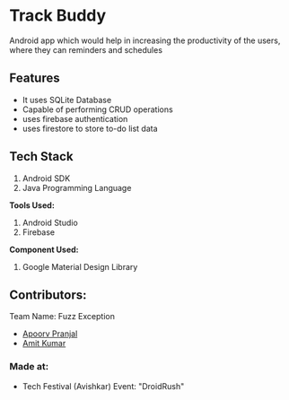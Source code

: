 
# Track Buddy

Android app which would help in increasing the productivity of the users, where they can reminders and schedules




## Features

- It uses SQLite Database
- Capable of performing CRUD operations
- uses firebase authentication
- uses firestore to store to-do list data


## Tech Stack

  1) Android SDK
  2) Java Programming Language
 
  **Tools Used:**
  1) Android Studio
  2) Firebase

  **Component Used:**
  1) Google Material Design Library


## Contributors:

Team Name: Fuzz Exception

* [Apoorv Pranjal](https://github.com/CarefoDragneel)
* [Amit Kumar](https://github.com/hackeramitkumar)


### Made at:
- Tech Festival (Avishkar) Event: "DroidRush"

